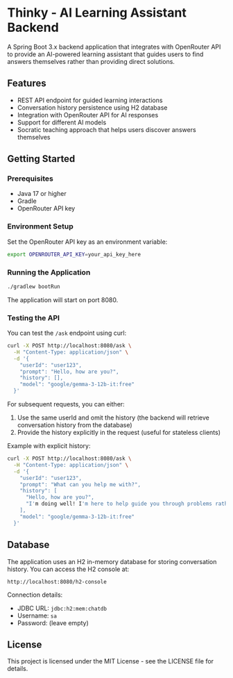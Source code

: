# Thinky - AI Learning Assistant Backend

A Spring Boot 3.x backend application that integrates with OpenRouter API to provide an AI-powered learning assistant that guides users to find answers themselves rather than providing direct solutions.

## Features

- REST API endpoint for guided learning interactions
- Conversation history persistence using H2 database
- Integration with OpenRouter API for AI responses
- Support for different AI models
- Socratic teaching approach that helps users discover answers themselves

## Getting Started

### Prerequisites

- Java 17 or higher
- Gradle
- OpenRouter API key

### Environment Setup

Set the OpenRouter API key as an environment variable:

```bash
export OPENROUTER_API_KEY=your_api_key_here
```

### Running the Application

```bash
./gradlew bootRun
```

The application will start on port 8080.

### Testing the API

You can test the `/ask` endpoint using curl:

```bash
curl -X POST http://localhost:8080/ask \
  -H "Content-Type: application/json" \
  -d '{
    "userId": "user123",
    "prompt": "Hello, how are you?",
    "history": [],
    "model": "google/gemma-3-12b-it:free"
  }'
```

For subsequent requests, you can either:
1. Use the same userId and omit the history (the backend will retrieve conversation history from the database)
2. Provide the history explicitly in the request (useful for stateless clients)

Example with explicit history:
```bash
curl -X POST http://localhost:8080/ask \
  -H "Content-Type: application/json" \
  -d '{
    "userId": "user123",
    "prompt": "What can you help me with?",
    "history": [
      "Hello, how are you?",
      "I'm doing well! I'm here to help guide you through problems rather than giving direct answers. How can I assist you today?"
    ],
    "model": "google/gemma-3-12b-it:free"
  }'
```

## Database

The application uses an H2 in-memory database for storing conversation history. You can access the H2 console at:

```
http://localhost:8080/h2-console
```

Connection details:
- JDBC URL: `jdbc:h2:mem:chatdb`
- Username: `sa`
- Password: (leave empty)

## License

This project is licensed under the MIT License - see the LICENSE file for details.
